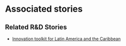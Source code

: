 # Associated stories

<!-- !!DO NOT REMOVE!! start autogenerated hyperlinks -->
## Related R&D Stories
- [Innovation toolkit for Latin America and the Caribbean](/stories/?doc=ECU_01)
<!-- !!DO NOT REMOVE!! end autogenerated hyperlinks -->